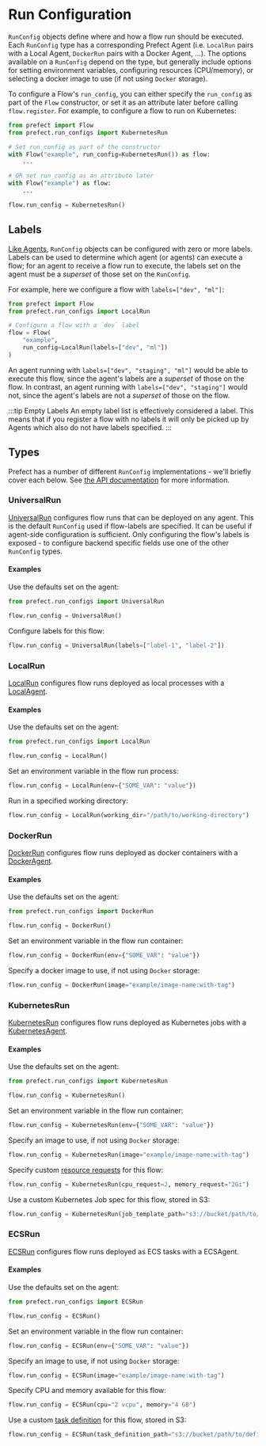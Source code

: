 # Run Configuration

`RunConfig` objects define where and how a flow run should be executed. Each
`RunConfig` type has a corresponding Prefect Agent (i.e. `LocalRun` pairs with
a Local Agent, `DockerRun` pairs with a Docker Agent, ...). The options
available on a `RunConfig` depend on the type, but generally include options
for setting environment variables, configuring resources (CPU/memory), or
selecting a docker image to use (if not using `Docker` storage).

To configure a Flow's `run_config`, you can either specify the `run_config` as
part of the `Flow` constructor, or set it as an attribute later before calling
`flow.register`. For example, to configure a flow to run on Kubernetes:

```python
from prefect import Flow
from prefect.run_configs import KubernetesRun

# Set run_config as part of the constructor
with Flow("example", run_config=KubernetesRun()) as flow:
    ...

# OR set run_config as an attribute later
with Flow("example") as flow:
    ...

flow.run_config = KubernetesRun()
```

## Labels

[Like Agents](../agents/overview.md#flow-affinity:-labels), `RunConfig` objects
can be configured with zero or more labels.  Labels can be used to determine
which agent (or agents) can execute a flow; for an agent to receive a flow run
to execute, the labels set on the agent must be a *superset* of those set on
the `RunConfig`.

For example, here we configure a flow with `labels=["dev", "ml"]`:

```python
from prefect import Flow
from prefect.run_configs import LocalRun

# Configure a flow with a `dev` label
flow = Flow(
    "example",
    run_config=LocalRun(labels=["dev", "ml"])
)
```

An agent running with `labels=["dev", "staging", "ml"]` would be able to
execute this flow, since the agent's labels are a *superset* of those on the
flow. In contrast, an agent running with `labels=["dev", "staging"]` would
not, since the agent's labels are not a *superset* of those on the flow.

:::tip Empty Labels
An empty label list is effectively considered a label. This means that if you
register a flow with no labels it will only be picked up by Agents which also
do not have labels specified.
:::

## Types

Prefect has a number of different `RunConfig` implementations - we'll briefly
cover each below. See [the API
documentation](/api/latest/run_configs.md) for more information.

### UniversalRun

[UniversalRun](/api/latest/run_configs.md#universalrun) configures
flow runs that can be deployed on any agent. This is the default `RunConfig`
used if flow-labels are specified. It can be useful if agent-side configuration
is sufficient. Only configuring the flow's labels is exposed - to configure
backend specific fields use one of the other `RunConfig` types.

#### Examples

Use the defaults set on the agent:

```python
from prefect.run_configs import UniversalRun

flow.run_config = UniversalRun()
```

Configure labels for this flow:

```python
flow.run_config = UniversalRun(labels=["label-1", "label-2"])
```

### LocalRun

[LocalRun](/api/latest/run_configs.md#localrun) configures flow
runs deployed as local processes with a
[LocalAgent](/orchestration/agents/local.md).

#### Examples

Use the defaults set on the agent:

```python
from prefect.run_configs import LocalRun

flow.run_config = LocalRun()
```

Set an environment variable in the flow run process:

```python
flow.run_config = LocalRun(env={"SOME_VAR": "value"})
```

Run in a specified working directory:

```python
flow.run_config = LocalRun(working_dir="/path/to/working-directory")
```

### DockerRun

[DockerRun](/api/latest/run_configs.md#dockerrun) configures flow
runs deployed as docker containers with a
[DockerAgent](/orchestration/agents/docker.md).

#### Examples

Use the defaults set on the agent:

```python
from prefect.run_configs import DockerRun

flow.run_config = DockerRun()
```

Set an environment variable in the flow run container:

```python
flow.run_config = DockerRun(env={"SOME_VAR": "value"})
```

Specify a docker image to use, if not using `Docker` storage:

```python
flow.run_config = DockerRun(image="example/image-name:with-tag")
```

### KubernetesRun

[KubernetesRun](/api/latest/run_configs.md#kubernetesrun)
configures flow runs deployed as Kubernetes jobs with a
[KubernetesAgent](/orchestration/agents/kubernetes.md).

#### Examples

Use the defaults set on the agent:

```python
from prefect.run_configs import KubernetesRun

flow.run_config = KubernetesRun()
```

Set an environment variable in the flow run container:

```python
flow.run_config = KubernetesRun(env={"SOME_VAR": "value"})
```

Specify an image to use, if not using `Docker` storage:

```python
flow.run_config = KubernetesRun(image="example/image-name:with-tag")
```

Specify custom [resource
requests](https://kubernetes.io/docs/concepts/configuration/manage-resources-containers/#requests-and-limits)
for this flow:

```python
flow.run_config = KubernetesRun(cpu_request=2, memory_request="2Gi")
```

Use a custom Kubernetes Job spec for this flow, stored in S3:

```python
flow.run_config = KubernetesRun(job_template_path="s3://bucket/path/to/spec.yaml")
```

### ECSRun

[ECSRun](/api/latest/run_configs.md#ecsrun) configures flow runs
deployed as ECS tasks with a ECSAgent.

#### Examples

Use the defaults set on the agent:

```python
from prefect.run_configs import ECSRun

flow.run_config = ECSRun()
```

Set an environment variable in the flow run container:

```python
flow.run_config = ECSRun(env={"SOME_VAR": "value"})
```

Specify an image to use, if not using `Docker` storage:

```python
flow.run_config = ECSRun(image="example/image-name:with-tag")
```

Specify CPU and memory available for this flow:

```python
flow.run_config = ECSRun(cpu="2 vcpu", memory="4 GB")
```

Use a custom [task
definition](https://boto3.amazonaws.com/v1/documentation/api/latest/reference/services/ecs.html#ECS.Client.register_task_definition)
for this flow, stored in S3:

```python
flow.run_config = ECSRun(task_definition_path="s3://bucket/path/to/definition.yaml")
```
